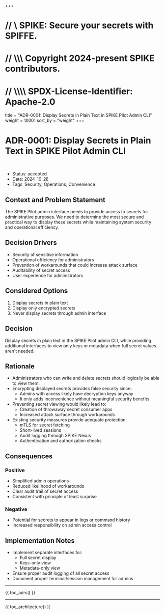 +++
# //    \\ SPIKE: Secure your secrets with SPIFFE.
# //  \\\\\ Copyright 2024-present SPIKE contributors.
# // \\\\\\\ SPDX-License-Identifier: Apache-2.0

title = "ADR-0001: Display Secrets in Plain Text in SPIKE Pilot Admin CLI"
weight = 10001
sort_by = "weight"
+++

# ADR-0001: Display Secrets in Plain Text in SPIKE Pilot Admin CLI

<br style="clear:both" />

- Status: accepted
- Date: 2024-10-28
- Tags: Security, Operations, Convenience

## Context and Problem Statement

The SPIKE Pilot admin interface needs to provide access to secrets for 
administrative purposes. We need to determine the most secure and practical way 
to display these secrets while maintaining system security and operational 
efficiency.

## Decision Drivers

* Security of sensitive information
* Operational efficiency for administrators
* Prevention of workarounds that could increase attack surface
* Auditability of secret access
* User experience for administrators

## Considered Options

1. Display secrets in plain text
2. Display only encrypted secrets
3. Never display secrets through admin interface

## Decision

Display secrets in plain text in the SPIKE Pilot admin CLI, while providing 
additional interfaces to view only keys or metadata when full secret values 
aren't needed.

## Rationale

* Administrators who can write and delete secrets should logically be able to 
  view them.
* Encrypting displayed secrets provides false security since:
  * Admins with access likely have decryption keys anyway
  * It only adds inconvenience without meaningful security benefits
* Preventing secret viewing would likely lead to:
  * Creation of throwaway secret consumer apps
  * Increased attack surface through workarounds
* Existing security measures provide adequate protection:
  * mTLS for secret fetching
  * Short-lived sessions
  * Audit logging through SPIKE Nexus
  * Authentication and authorization checks

## Consequences

### Positive

* Simplified admin operations
* Reduced likelihood of workarounds
* Clear audit trail of secret access
* Consistent with principle of least surprise

### Negative

* Potential for secrets to appear in logs or command history
* Increased responsibility on admin access control

## Implementation Notes

* Implement separate interfaces for:
  * Full secret display
  * Keys-only view
  * Metadata-only view
* Ensure proper audit logging of all secret access
* Document proper terminal/session management for admins

----

{{ toc_adrs() }}

----

{{ toc_architecture() }}
